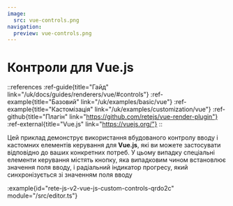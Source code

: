 ```yaml
---
image:
  src: vue-controls.png
navigation:
  preview: vue-controls.png
---
```


# Контроли для Vue.js

::references
:ref-guide{title="Гайд" link="/uk/docs/guides/renderers/vue/#controls"}
:ref-example{title="Базовий" link="/uk/examples/basic/vue"}
:ref-example{title="Кастомізація" link="/uk/examples/customization/vue"}
:ref-github{title="Плагін" link="https://github.com/retejs/vue-render-plugin"}
:ref-external{title="Vue.js" link="https://vuejs.org/"}
::

Цей приклад демонструє використання вбудованого контролу вводу і кастомних елементів керування для **Vue.js**, які ви можете застосувати відповідно до ваших конкретних потреб. У цьому випадку спеціальні елементи керування містять кнопку, яка випадковим чином встановлює значення поля вводу, і радіальний індикатор прогресу, який синхронізується зі значенням поля вводу

:example{id="rete-js-v2-vue-js-custom-controls-qrdo2c" module="/src/editor.ts"}

